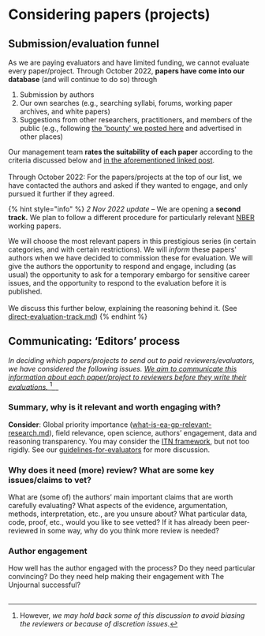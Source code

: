# Considering papers (projects)

## Submission/evaluation funnel

As we are paying evaluators and have limited funding, we cannot evaluate every paper/project. Through October 2022, **papers have come into our database** (and will continue to do so) through&#x20;

1. Submission by authors
2. Our own searches (e.g., searching syllabi, forums, working paper archives, and white papers)
3. Suggestions from other researchers, practitioners, and members of the public (e.g., following [the 'bounty' we posted here](https://forum.effectivealtruism.org/posts/kftzYdmZf4nj2ExN7/what-pivotal-and-useful-research-would-you-like-to-see) and advertised in other places) &#x20;

Our management team **rates the suitability of each paper** according to the criteria discussed below and [in the aforementioned linked post](https://forum.effectivealtruism.org/posts/kftzYdmZf4nj2ExN7/what-pivotal-and-useful-research-would-you-like-to-see). \
\
Through October 2022: For the papers/projects at the top of our list, we have contacted the authors and asked if they wanted to engage, and only pursued it further if they agreed.

{% hint style="info" %}
_2 Nov 2022 update_ – We are opening a **second track.** We plan to follow a different procedure for particularly relevant [NBER](https://www.nber.org/papers?page=1\&perPage=50\&sortBy=public\_date) working papers.&#x20;

We will choose the most relevant papers in this prestigious series (in certain categories, and with certain restrictions). We will _inform_ these papers' authors when we have decided to commission these for evaluation. We will give the authors the opportunity to respond and engage, including (as usual) the opportunity to ask for a temporary embargo for sensitive career issues, and the opportunity to respond to the evaluation before it is published. \
\
We discuss this further below, explaining the reasoning behind it. (See [direct-evaluation-track.md](direct-evaluation-track.md "mention"))
{% endhint %}



## Communicating: **‘Editors’ process**&#x20;

_In deciding which papers/projects to send out to paid reviewers/evaluators, we have considered the following issues._  [_We aim to communicate this information about each paper/project to reviewers before they write their evaluations._ ](#user-content-fn-1)[^1]__

### Summary, why is it relevant and worth engaging with?

**Consider**: Global priority importance ([what-is-ea-gp-relevant-research.md](../../the-field-and-ea-gp-research/what-is-ea-gp-relevant-research.md "mention")), field relevance, open science, authors’ engagement, data and reasoning transparency. You may consider the [ITN framework](https://forum.effectivealtruism.org/topics/itn-framework-1), but not too rigidly. See our [guidelines-for-evaluators](../evaluation/guidelines-for-evaluators/ "mention") for more discussion.

### **Why does it need (more) review? What are some key issues/claims to vet?**

What are (some of) the authors’ main important claims that are worth carefully evaluating? What aspects of the evidence, argumentation, methods, interpretation, etc., are you unsure about? What particular data, code, proof, etc., would you like to see vetted? If it has already been peer-reviewed in some way, why do you think more review is needed?

### **Author engagement**

How well has the author engaged with the process? Do they need particular convincing? Do they need help making their engagement with The Unjournal successful?

##

[^1]: However, _we may hold back some of this discussion to avoid biasing the reviewers or because of discretion issues._
